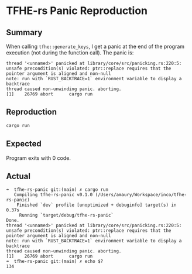 # TFHE-rs Panic Reproduction

## Summary

When calling `tfhe::generate_keys`, I get a panic at the end of the program execution (not during the function call). The panic is:

```
thread '<unnamed>' panicked at library/core/src/panicking.rs:220:5:
unsafe precondition(s) violated: ptr::replace requires that the pointer argument is aligned and non-null
note: run with `RUST_BACKTRACE=1` environment variable to display a backtrace
thread caused non-unwinding panic. aborting.
[1]    26769 abort      cargo run
```

## Reproduction

```bash
cargo run
```

## Expected

Program exits with 0 code.

## Actual

```
➜  tfhe-rs-panic git:(main) ✗ cargo run
   Compiling tfhe-rs-panic v0.1.0 (/Users/amaury/Workspace/inco/tfhe-rs-panic)
    Finished `dev` profile [unoptimized + debuginfo] target(s) in 0.37s
     Running `target/debug/tfhe-rs-panic`
Done.
thread '<unnamed>' panicked at library/core/src/panicking.rs:220:5:
unsafe precondition(s) violated: ptr::replace requires that the pointer argument is aligned and non-null
note: run with `RUST_BACKTRACE=1` environment variable to display a backtrace
thread caused non-unwinding panic. aborting.
[1]    26769 abort      cargo run
➜  tfhe-rs-panic git:(main) ✗ echo $?
134
```

